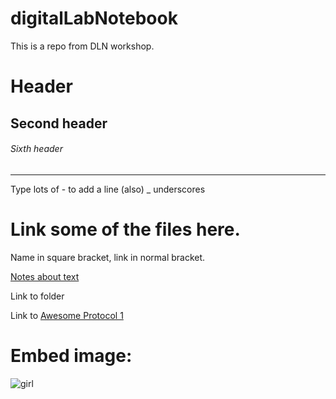 # digitalLabNotebook
This is a repo from DLN workshop.



# Header
## Second header
###### Sixth header

---------------------------
Type lots of - to add a line (also) _ underscores

# Link some of the files here.

Name in square bracket, link in normal bracket.

[Notes about text](text_stuff.md)

Link to folder

Link to [Awesome Protocol 1](Methods/Awesome_protocol1.md)

# Embed image:

![girl]()
